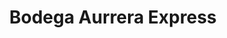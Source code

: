 ---
title: "Bodega Aurrera Express"
url: /tepic/bodega-aurrera-express-los-sauces/
shop: Supermarkt
---
